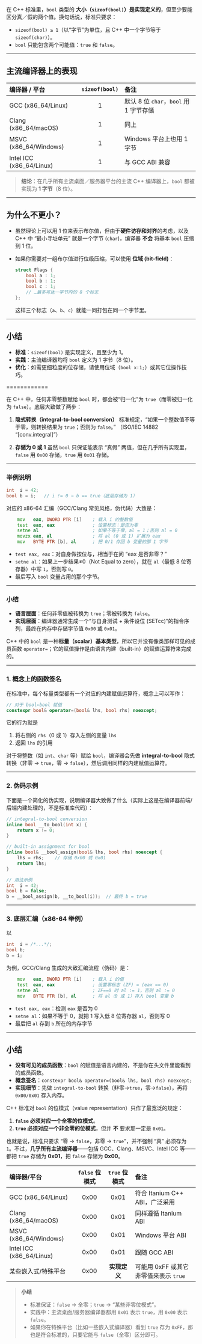 在 C++ 标准里，`bool` 类型的 **大小（`sizeof(bool)`）是实现定义的**，但至少要能区分真／假的两个值。换句话说，标准只要求：

* `sizeof(bool) ≥ 1`（以“字节”为单位，且 C++ 中一个字节等于 `sizeof(char)`）。
* `bool` 只能包含两个可能值：`true` 和 `false`。

---

## 主流编译器上的表现

| 编译器 / 平台                  | `sizeof(bool)` | 备注                            |
| :------------------------ | :------------: | :---------------------------- |
| GCC (x86\_64/Linux)       |        1       | 默认 8 位 `char`，`bool` 用 1 字节存储 |
| Clang (x86\_64/macOS)     |        1       | 同上                            |
| MSVC (x86\_64/Windows)    |        1       | Windows 平台上也用 1 字节            |
| Intel ICC (x86\_64/Linux) |        1       | 与 GCC ABI 兼容                  |

> **结论**：在几乎所有主流桌面／服务器平台的主流 C++ 编译器上，`bool` 都被实现为 **1 字节**（8 位）。

---

## 为什么不更小？

* 虽然理论上可以用 1 位来表示布尔值，但由于**硬件访存和对齐**的考虑，以及 C++ 中 “最小寻址单元” 就是一个字节 (`char`)，编译器 **不会** 将基本 `bool` 压缩到 1 位。
* 如果你需要对一组布尔值进行位级压缩，可以使用 **位域 (bit‑field)**：

  ```cpp
  struct Flags {
      bool a : 1;
      bool b : 1;
      bool c : 1;
      // …最多可达一字节内的 8 个标志
  };
  ```

  这样三个标志（`a`、`b`、`c`）就能一同打包在同一个字节里。

---

## 小结

* **标准**：`sizeof(bool)` 是实现定义，且至少为 1。
* **实践**：主流编译器均将 `bool` 定义为 1 字节（8 位）。
* **优化**：如需更细粒度的位存储，请使用位域（`bool x:1;`）或其它位操作技巧。

============

在 C++ 中，任何非零整数赋给 `bool` 时，都会被“归一化”为 `true`（而零被归一化为 `false`）。底层大致做了两步：

1. **隐式转换（integral‐to‐bool conversion）**
   标准规定，“如果一个整数值不等于零，则转换结果为 `true`；否则为 `false`。”
   （ISO/IEC 14882 “\[conv.integral]”）

2. **存储为 0 或 1**
   虽然 `bool` 只保证能表示 “真假” 两值，但在几乎所有实现里，`false` 用 `0x00` 存储，`true` 用 `0x01` 存储。

---

### 举例说明

```cpp
int  i = 42;
bool b = i;   // i != 0 → b == true（底层存储为 1）
```

对应的 x86-64 汇编（GCC/Clang 常见风格，伪代码）大致是：

```asm
    mov   eax, DWORD PTR [i]    ; 载入 i 的整数值
    test  eax, eax              ; 设置标志：是否为零
    setne al                    ; 如果不等于零，al = 1；否则 al = 0
    movzx eax, al               ; 将 al (0 或 1) 扩展为 eax
    mov   BYTE PTR [b], al      ; 把 0/1 存回 b 变量的那 1 字节
```

* `test eax, eax`：对自身做按位与，相当于在问 “eax 是否非零？”
* `setne al`：如果上一步结果≠0（Not Equal to zero），就在 `al`（最低 8 位寄存器）中写 `1`，否则写 `0`。
* 最后写入 `bool` 变量占用的那个字节。

---

### 小结

* **语言层面**：任何非零值被转换为 `true`；零被转换为 `false`。
* **实现层面**：编译器通常生成一个“与自身测试 + 条件设位 (SETcc)”的指令序列，最终在内存中存储字节值 `0x00` 或 `0x01`。

C++ 中的 `bool` 是一种**标量（scalar）基本类型**，所以它并没有像类那样可见的成员函数 `operator=`；它的赋值操作是由语言内建（built-in）的赋值运算符来完成的。

---

### 1. 概念上的函数签名

在标准中，每个标量类型都有一个对应的内建赋值运算符，概念上可以写作：

```cpp
// 对于 bool↔bool 赋值
constexpr bool& operator=(bool& lhs, bool rhs) noexcept;
```

它的行为就是

1. 将右侧的 `rhs`（0 或 1）存入左侧的变量 `lhs`
2. 返回 `lhs` 的引用

对于将整数（如 `int`、`char` 等）赋给 `bool`，编译器会先做 **integral-to-bool** 隐式转换（非零 → `true`，零 → `false`），然后调用同样的内建赋值运算符。

---

### 2. 伪码示例

下面是一个简化的伪实现，说明编译器大致做了什么（实际上这是在编译器前端/后端内建处理的，不是标准库代码）：

```cpp
// integral-to-bool conversion
inline bool __to_bool(int x) {
    return x != 0;
}

// built-in assignment for bool
inline bool& __bool_assign(bool& lhs, bool rhs) noexcept {
    lhs = rhs;    // 存储 0x00 或 0x01
    return lhs;
}

// 用法示例
int  i = 42;
bool b = false;
b = __bool_assign(b, __to_bool(i));  // 最终 b = true
```

---

### 3. 底层汇编（x86-64 举例）

以

```cpp
int  i = /*...*/;
bool b;
b = i;
```

为例，GCC/Clang 生成的大致汇编流程（伪码）是：

```asm
    mov   eax, DWORD PTR [i]    ; 载入 i 的值
    test  eax, eax              ; 设置零标志 (ZF) = (eax == 0)
    setne al                    ; ZF==0 时 al := 1，否则 al := 0
    mov   BYTE PTR [b], al      ; 将 al（0 或 1）存入 bool 变量 b
```

* `test eax, eax`：检测 `eax` 是否为 0
* `setne al`：如果不等于 0，就把 1 写入低 8 位寄存器 `al`，否则写 0
* 最后把 `al` 存到 `b` 所在的内存字节

---

## 小结

* **没有可见的成员函数**：`bool` 的赋值是语言内建的，不是你在头文件里能看到的成员函数。
* **概念签名**：`constexpr bool& operator=(bool& lhs, bool rhs) noexcept;`
* **实现细节**：先做 `integral-to-bool` 转换（非零→`true`，零→`false`），再将 `0x00/0x01` 存入内存。

C++ 标准对 `bool` 的位模式（value representation）只作了最宽泛的规定：

1. **`false` 必须对应一个全零的位模式**。
2. **`true` 必须对应一个非全零的位模式**，但并 **不** 要求那一定是 `0x01`。

也就是说，标准只要求 “零 → `false`，非零 → `true`”，并不强制 “真” 必须存为 `1`。不过，**几乎所有主流编译器**——包括 GCC、Clang、MSVC、Intel ICC 等——都把 `true` 存储为 **0x01**，把 `false` 存储为 **0x00**。

| 编译器/平台                    | `false` 位模式 | `true` 位模式 | 备注                        |
| :------------------------ | :---------: | :--------: | :------------------------ |
| GCC (x86\_64/Linux)       |     0x00    |    0x01    | 符合 Itanium C++ ABI，广泛采用   |
| Clang (x86\_64/macOS)     |     0x00    |    0x01    | 同样遵循 Itanium ABI          |
| MSVC (x86\_64/Windows)    |     0x00    |    0x01    | Windows 平台 ABI            |
| Intel ICC (x86\_64/Linux) |     0x00    |    0x01    | 跟随 GCC ABI                |
| 某些嵌入式/特殊平台                |     0x00    |  **实现定义**  | 可能用 0xFF 或其它非零值来表示 `true` |

> **小结**
>
> * 标准保证：`false` → 全零；`true` → “某些非零位模式”。
> * 实践中：主流桌面/服务器编译器都用 `0x01` 表示 `true`，用 `0x00` 表示 `false`。
> * 如果你在特殊平台（比如一些嵌入式编译器）看到 `true` 存为 `0xFF`，那也是符合标准的，只要它能与 `false`（全零）区分即可。

